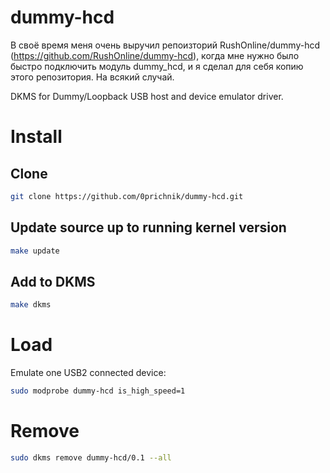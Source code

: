 # dummy-hcd
В своё время меня очень выручил репоизторий RushOnline/dummy-hcd (https://github.com/RushOnline/dummy-hcd), когда мне нужно было быстро подключить модуль dummy_hcd, и я сделал для себя копию этого репозитория. На всякий случай.

DKMS for Dummy/Loopback USB host and device emulator driver.

# Install

## Clone

```bash
git clone https://github.com/0prichnik/dummy-hcd.git
```

## Update source up to running kernel version

```bash
make update
```

## Add to DKMS

```bash
make dkms
```

# Load

Emulate one USB2 connected device:

```bash
sudo modprobe dummy-hcd is_high_speed=1
```

# Remove

```bash
sudo dkms remove dummy-hcd/0.1 --all
```
